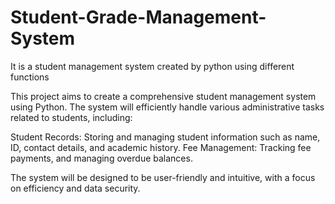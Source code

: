 # Student-Grade-Management-System
It is a student management system created by python using different functions 

This project aims to create a comprehensive student management system using Python. The system will efficiently handle various administrative tasks related to students, including:

Student Records: Storing and managing student information such as name, ID, contact details, and academic history.
Fee Management: Tracking fee payments, and managing overdue balances.

The system will be designed to be user-friendly and intuitive, with a focus on efficiency and data security.
